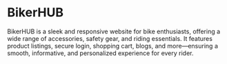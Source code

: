 # BikerHUB
BikerHUB is a sleek and responsive website for bike enthusiasts, offering a wide range of accessories, safety gear, and riding essentials. It features product listings, secure login, shopping cart, blogs, and more—ensuring a smooth, informative, and personalized experience for every rider.
